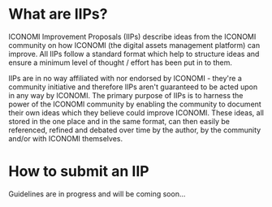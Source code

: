 # What are IIPs?
ICONOMI Improvement Proposals (IIPs) describe ideas from the ICONOMI community on how ICONOMI (the digital assets management platform) can improve. All IIPs follow a standard format which help to structure ideas and ensure a minimum level of thought / effort has been put in to them. 

IIPs are in no way affiliated with nor endorsed by ICONOMI - they're a community initiative and therefore IIPs aren't guaranteed to be acted upon in any way by ICONOMI. The primary purpose of IIPs is to harness the power of the ICONOMI community by enabling the community to document their own ideas which they believe could improve ICONOMI. These ideas, all stored in the one place and in the same format, can then easily be referenced, refined and debated over time by the author, by the community and/or with ICONOMI themselves.

# How to submit an IIP
Guidelines are in progress and will be coming soon...
